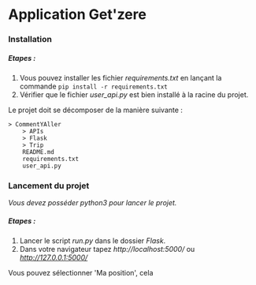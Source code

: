 
# Application Get'zere

### Installation

##### Etapes :
1. Vous pouvez installer les fichier _requirements.txt_ en lançant la commande `pip install -r requirements.txt`
2. Vérifier que le fichier _user_api.py_ est bien installé à la racine du projet.

Le projet doit se décomposer de la manière suivante :
``` text
> CommentYAller
    > APIs
    > Flask
    > Trip
    README.md
    requirements.txt
    user_api.py
```

### Lancement du projet

_Vous devez posséder python3 pour lancer le projet._

##### Etapes :
1. Lancer le script _run.py_ dans le dossier _Flask_.
2. Dans votre navigateur tapez _http://localhost:5000/_ ou _http://127.0.0.1:5000/_


Vous pouvez sélectionner 'Ma position',  cela